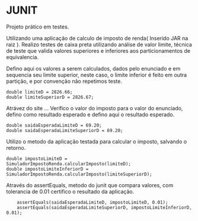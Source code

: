 # JUNIT

Projeto prático em testes.

Utilizando uma aplicação de calculo de imposto de renda( Inserido JAR na raiz ). Realizo testes de caixa preta utilizando análise de valor limite, técnica de teste que valida valores superiores e inferiores aos particionamentos de equivalencia.

Defino aqui os valores a serem calculados, dados pelo enunciado e em sequencia seu limite superior, neste caso, o limite inferior é feito em outra partição, e por convenção não repetimos teste.

    double limiteD = 2826.66;
    double limiteSuperiorD = 2826.67;

Atrávez do site ...
Verifico o valor do imposto para o valor do enunciado,
defino como resultado esperado e defino aqui o resultado esperado.

    double saidaEsperadaLimiteD = 69.20;
    double saidaEsperadaLimiteSuperiorD = 69.20;

Utilizo o metodo da aplicação testada para calcular o imposto, salvando o retorno.

    double impostoLimiteD = SimuladorImpostoRenda.calcularImposto(limiteD);
	double impostoLimiteInferiorD = SimuladorImpostoRenda.calcularImposto(limiteSuperiorD);

Através do assertEquals, metodo do junit que compara valores, com tolerancia de 0.01 certifico o resultado da aplicação.

		assertEquals(saidaEsperadaLimiteD, impostoLimiteD, 0.01);
		assertEquals(saidaEsperadaLimiteSuperiorD, impostoLimiteInferiorD, 0.01);
